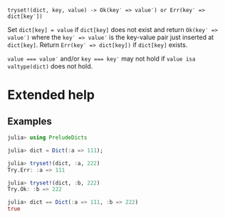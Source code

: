     tryset!(dict, key, value) -> Ok(key′ => value′) or Err(key′ => dict[key′])

Set `dict[key] = value` if `dict[key]` does not exist and return `Ok(key′ => value′)` where
the `key′ => value′` is the key-value pair just inserted at `dict[key]`. Return
`Err(key′ => dict[key])` if `dict[key]` exists.

`value === value′` and/or `key === key′` may not hold if `value isa valtype(dict)` does not
hold.

# Extended help

## Examples

```julia
julia> using PreludeDicts

julia> dict = Dict(:a => 111);

julia> tryset!(dict, :a, 222)
Try.Err: :a => 111

julia> tryset!(dict, :b, 222)
Try.Ok: :b => 222

julia> dict == Dict(:a => 111, :b => 222)
true
```

